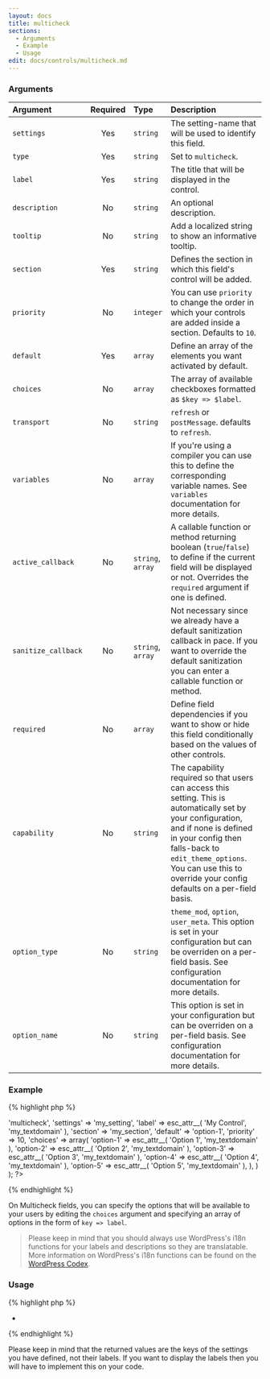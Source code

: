 ```yaml
---
layout: docs
title: multicheck
sections:
  - Arguments
  - Example
  - Usage
edit: docs/controls/multicheck.md
---
```



### Arguments

Argument            | Required | Type              | Description
:------------------ | :------: | :---------------- | :----------
`settings`          | Yes      | `string`          | The setting-name that will be used to identify this field.
`type`              | Yes      | `string`          | Set to `multicheck`.
`label`             | Yes      | `string`          | The title that will be displayed in the control.
`description`       | No       | `string`          | An optional description.
`tooltip`           | No       | `string`          | Add a localized string to show an informative tooltip.
`section`           | Yes      | `string`          | Defines the section in which this field's control will be added.
`priority`          | No       | `integer`         | You can use `priority` to change the order in which your controls are added inside a section. Defaults to `10`.
`default`           | Yes      | `array`           | Define an array of the elements you want activated by default.
`choices`           | No       | `array`           | The array of available checkboxes formatted as `$key => $label`.
`transport`         | No       | `string`          | `refresh` or `postMessage`. defaults to `refresh`.
`variables`         | No       | `array`           | If you're using a compiler you can use this to define the corresponding variable names. See `variables` documentation for more details.
`active_callback`   | No       | `string`, `array` | A callable function or method returning boolean (`true`/`false`) to define if the current field will be displayed or not. Overrides the `required` argument if one is defined.
`sanitize_callback` | No       | `string`, `array` | Not necessary since we already have a default sanitization callback in pace. If you want to override the default sanitization you can enter a callable function or method.
`required`          | No       | `array`           | Define field dependencies if you want to show or hide this field conditionally based on the values of other controls.
`capability`        | No       | `string`          | The capability required so that users can access this setting. This is automatically set by your configuration, and if none is defined in your config then falls-back to `edit_theme_options`. You can use this to override your config defaults on a per-field basis.
`option_type`       | No       | `string`          | `theme_mod`, `option`, `user_meta`. This option is set in your configuration but can be overriden on a per-field basis. See configuration documentation for more details.
`option_name`       | No       | `string`          | This option is set in your configuration but can be overriden on a per-field basis. See configuration documentation for more details.

### Example

{% highlight php %}
<?php
Kirki::add_field( 'my_config', array(
	'type'        => 'multicheck',
	'settings'    => 'my_setting',
	'label'       => esc_attr__( 'My Control', 'my_textdomain' ),
	'section'     => 'my_section',
	'default'     => 'option-1',
	'priority'    => 10,
	'choices'     => array(
		'option-1' => esc_attr__( 'Option 1', 'my_textdomain' ),
		'option-2' => esc_attr__( 'Option 2', 'my_textdomain' ),
		'option-3' => esc_attr__( 'Option 3', 'my_textdomain' ),
		'option-4' => esc_attr__( 'Option 4', 'my_textdomain' ),
		'option-5' => esc_attr__( 'Option 5', 'my_textdomain' ),
	),
) );
?>
{% endhighlight %}

On Multicheck fields, you can specify the options that will be available to your users by editing the `choices` argument and specifying an array of options in the form of `key => label`.

> Please keep in mind that you should always use WordPress's i18n functions for your labels and descriptions so they are translatable. More information on WordPress's i18n functions can be found on the [WordPress Codex](https://codex.wordpress.org/I18n_for_WordPress_Developers).

### Usage

{% highlight php %}
<?php $multicheck_value = get_theme_mod( 'my_setting', array( 'option-1', 'option-3' ) ); ?>
<?php if ( ! empty( $multicheck_value ) ) : ?>
  <ul>
	<?php foreach ( $multicheck_value as $checked_value ) : ?>
		<li><?php echo $checked_value; ?></li>
	<?php endforeach; ?>
  </ul>
<?php endif; ?>
{% endhighlight %}

Please keep in mind that the returned values are the keys of the settings you have defined, not their labels. If you want to display the labels then you will have to implement this on your code.
